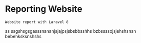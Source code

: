 # Reporting Website
```
Website report with Laravel 8
```
ss
ssgshsgsgasssnananjajajpsjsbsbbsshhs
bzbssssojsjehshsnsn
bebehksksnshshs
